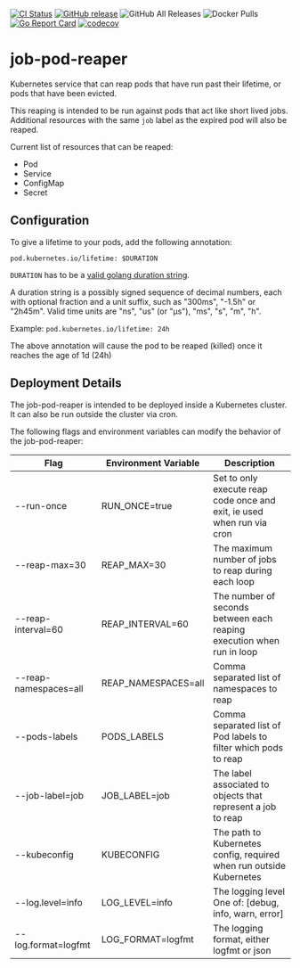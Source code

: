 [![CI Status](https://github.com/OSC/job-pod-reaper/workflows/test/badge.svg?branch=main)](https://github.com/OSC/job-pod-reaper/actions?query=workflow%3Atest)
[![GitHub release](https://img.shields.io/github/v/release/OSC/job-pod-reaper?include_prereleases&sort=semver)](https://github.com/OSC/job-pod-reaper/releases/latest)
![GitHub All Releases](https://img.shields.io/github/downloads/OSC/job-pod-reaper/total)
![Docker Pulls](https://img.shields.io/docker/pulls/ohiosupercomputer/job-pod-reaper)
[![Go Report Card](https://goreportcard.com/badge/github.com/OSC/job-pod-reaper)](https://goreportcard.com/report/github.com/OSC/job-pod-reaper)
[![codecov](https://codecov.io/gh/OSC/job-pod-reaper/branch/master/graph/badge.svg)](https://codecov.io/gh/OSC/job-pod-reaper)

# job-pod-reaper

Kubernetes service that can reap pods that have run past their lifetime, or pods that have been evicted.

This reaping is intended to be run against pods that act like short lived jobs.  Additional resources with the same `job` label as the expired pod will also be reaped.

Current list of resources that can be reaped:

* Pod
* Service
* ConfigMap
* Secret

## Configuration

To give a lifetime to your pods, add the following annotation:

`pod.kubernetes.io/lifetime: $DURATION`

`DURATION` has to be a [valid golang duration string](https://golang.org/pkg/time/#ParseDuration).

A duration string is a possibly signed sequence of decimal numbers, each with optional fraction and a unit suffix, such as "300ms", "-1.5h" or "2h45m". Valid time units are "ns", "us" (or "µs"), "ms", "s", "m", "h".

Example: `pod.kubernetes.io/lifetime: 24h`

The above annotation will cause the pod to be reaped (killed) once it reaches the age of 1d (24h)

## Deployment Details

The job-pod-reaper is intended to be deployed inside a Kubernetes cluster. It can also be run outside the cluster via cron.

The following flags and environment variables can modify the behavior of the job-pod-reaper:

| Flag    | Environment Variable | Description |
|---------|----------------------|-------------|
| --run-once            | RUN_ONCE=true       | Set to only execute reap code once and exit, ie used when run via cron|
| --reap-max=30         | REAP_MAX=30         | The maximum number of jobs to reap during each loop                   |
| --reap-interval=60    | REAP_INTERVAL=60    | The number of seconds between each reaping execution when run in loop |
| --reap-namespaces=all | REAP_NAMESPACES=all | Comma separated list of namespaces to reap                            |
| --pods-labels         | PODS_LABELS         | Comma separated list of Pod labels to filter which pods to reap       |
| --job-label=job       | JOB_LABEL=job       | The label associated to objects that represent a job to reap          |
| --kubeconfig          | KUBECONFIG          | The path to Kubernetes config, required when run outside Kubernetes   |
| --log.level=info      | LOG_LEVEL=info      | The logging level One of: [debug, info, warn, error]                  |
| --log.format=logfmt   | LOG_FORMAT=logfmt   | The logging format, either logfmt or json                             |